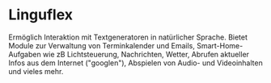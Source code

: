 # Linguflex
Ermöglich Interaktion mit Textgeneratoren in natürlicher Sprache. Bietet Module zur Verwaltung von Terminkalender und Emails, Smart-Home-Aufgaben wie zB Lichtsteuerung, Nachrichten, Wetter, Abrufen aktueller Infos aus dem Internet ("googlen"), Abspielen von Audio- und Videoinhalten und vieles mehr.
